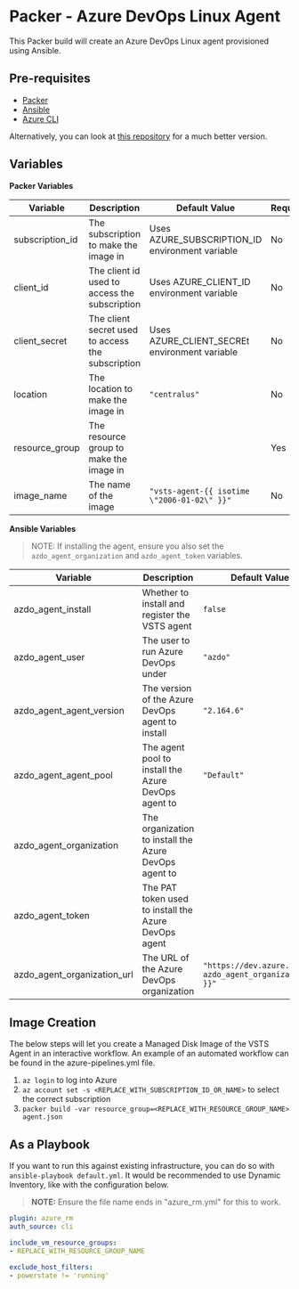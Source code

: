 # Packer - Azure DevOps Linux Agent

This Packer build will create an Azure DevOps Linux agent provisioned using Ansible.

## Pre-requisites

* [Packer](https://packer.io/)
* [Ansible](https://docs.ansible.com/ansible/latest/installation_guide/index.html)
* [Azure CLI](https://docs.microsoft.com/en-us/cli/azure/install-azure-cli?view=azure-cli-latest)

Alternatively, you can look at [this repository](https://github.com/actions/virtual-environments/tree/master/images) for a much better version.

## Variables

**Packer Variables**

|Variable|Description|Default Value|Required|
|-|-|-|-|
|subscription_id|The subscription to make the image in|Uses AZURE_SUBSCRIPTION_ID environment variable|No|
|client_id|The client id used to access the subscription|Uses AZURE_CLIENT_ID environment variable|No|
|client_secret|The client secret used to access the subscription|Uses AZURE_CLIENT_SECREt environment variable|No|
|location|The location to make the image in|`"centralus"`|No|
|resource_group|The resource group to make the image in||Yes|
|image_name|The name of the image|`"vsts-agent-{{ isotime \"2006-01-02\" }}"`|No|

**Ansible Variables**

> NOTE: If installing the agent, ensure you also set the `azdo_agent_organization` and `azdo_agent_token` variables.

|Variable|Description|Default Value|
|-|-|-|
|azdo_agent_install|Whether to install and register the VSTS agent|`false`|
|azdo_agent_user|The user to run Azure DevOps under|`"azdo"`|
|azdo_agent_agent_version|The version of the Azure DevOps agent to install|`"2.164.6"`|
|azdo_agent_agent_pool|The agent pool to install the Azure DevOps agent to|`"Default"`|
|azdo_agent_organization|The organization to install the Azure DevOps agent to||
|azdo_agent_token|The PAT token used to install the Azure DevOps agent||
|azdo_agent_organization_url|The URL of the Azure DevOps organization|`"https://dev.azure.com/{{ azdo_agent_organization }}"`|

## Image Creation

The below steps will let you create a Managed Disk Image of the VSTS Agent in an interactive workflow. An example of an automated workflow can be found in the azure-pipelines.yml file.

1. `az login` to log into Azure
2. `az account set -s <REPLACE_WITH_SUBSCRIPTION_ID_OR_NAME>` to select the correct subscription
3. `packer build -var resource_group=<REPLACE_WITH_RESOURCE_GROUP_NAME> agent.json`

## As a Playbook

If you want to run this against existing infrastructure, you can do so with `ansible-playbook default.yml`. It would be recommended to use Dynamic Inventory, like with the configuration below.

> **NOTE:** Ensure the file name ends in "azure_rm.yml" for this to work.

```yaml
plugin: azure_rm
auth_source: cli

include_vm_resource_groups:
- REPLACE_WITH_RESOURCE_GROUP_NAME

exclude_host_filters:
- powerstate != 'running'
```
